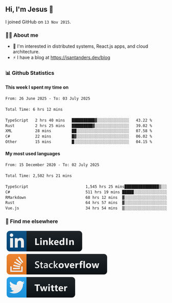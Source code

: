 ## Hi, I'm Jesus 👋

I joined GitHub on `13 Nov 2015`.

<!-- Talking about you -->

### 👨‍💻 About me

- 👦 I'm interested in distributed systems, React.js apps, and cloud architecture.
- ⚡️ I have a blog at <https://jsantanders.dev/blog>

### 📊 Github Statistics

#### This week I spent my time on

<!--START_SECTION:weekly-->

```txt
From: 26 June 2025 - To: 03 July 2025

Total Time: 6 hrs 12 mins

TypeScript   2 hrs 40 mins   ██████████▓░░░░░░░░░░░░░░   43.22 %
Rust         2 hrs 25 mins   █████████▓░░░░░░░░░░░░░░░   39.02 %
XML          28 mins         ██░░░░░░░░░░░░░░░░░░░░░░░   07.58 %
C#           22 mins         █▓░░░░░░░░░░░░░░░░░░░░░░░   06.02 %
Other        15 mins         █░░░░░░░░░░░░░░░░░░░░░░░░   04.15 %
```

<!--END_SECTION:weekly-->

#### My most used languages

<!--START_SECTION:alltime-->

```txt
From: 15 December 2020 - To: 02 July 2025

Total Time: 2,502 hrs 21 mins

TypeScript                         1,545 hrs 25 mins███████████████▒░░░░░░░░░   61.76 %
C#                                 511 hrs 19 mins █████░░░░░░░░░░░░░░░░░░░░   20.43 %
RMarkdown                          68 hrs 12 mins  ▓░░░░░░░░░░░░░░░░░░░░░░░░   02.73 %
Rust                               64 hrs 57 mins  ▓░░░░░░░░░░░░░░░░░░░░░░░░   02.60 %
Vue.js                             34 hrs 54 mins  ▒░░░░░░░░░░░░░░░░░░░░░░░░   01.40 %
```

<!--END_SECTION:alltime-->

### 📢 Find me elsewhere

<p>
  <a target="_blank" href="https://linkedin.com/in/jsantanders">
    <img src="https://github.com/jsantanders/jsantanders/blob/master/img/linkedin.svg" alt="LinkedIn" style="vertical-align:top; margin:4px">
  </a>
  
  <a target="_blank" href="https://stackoverflow.com/users/7318331/jesus-santander">
    <img src="https://github.com/jsantanders/jsantanders/blob/master/img/stackoverflow.svg" alt="StackOverflow" style="vertical-align:top; margin:4px">
  </a>
  
  <a target="_blank" href="http://twitter.com/jsantanders">
    <img src="https://github.com/jsantanders/jsantanders/blob/master/img/twitter.svg" alt="Twitter" style="vertical-align:top; margin:4px">
  </a>
</p>
